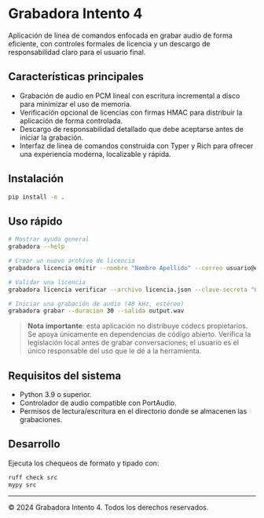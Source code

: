 # Grabadora Intento 4

Aplicación de línea de comandos enfocada en grabar audio de forma eficiente, con controles formales de licencia y un descargo de responsabilidad claro para el usuario final.

## Características principales

- Grabación de audio en PCM lineal con escritura incremental a disco para minimizar el uso de memoria.
- Verificación opcional de licencias con firmas HMAC para distribuir la aplicación de forma controlada.
- Descargo de responsabilidad detallado que debe aceptarse antes de iniciar la grabación.
- Interfaz de línea de comandos construida con Typer y Rich para ofrecer una experiencia moderna, localizable y rápida.

## Instalación

```bash
pip install -e .
```

## Uso rápido

```bash
# Mostrar ayuda general
grabadora --help

# Crear un nuevo archivo de licencia
grabadora licencia emitir --nombre "Nombre Apellido" --correo usuario@example.com --dias 30 --clave-secreta "CLAVE_SUPER_SECRETA"

# Validar una licencia
grabadora licencia verificar --archivo licencia.json --clave-secreta "CLAVE_SUPER_SECRETA"

# Iniciar una grabación de audio (48 kHz, estéreo)
grabadora grabar --duracion 30 --salida output.wav
```

> **Nota importante**: esta aplicación no distribuye códecs propietarios. Se apoya únicamente en dependencias de código abierto. Verifica la legislación local antes de grabar conversaciones; el usuario es el único responsable del uso que le dé a la herramienta.

## Requisitos del sistema

- Python 3.9 o superior.
- Controlador de audio compatible con PortAudio.
- Permisos de lectura/escritura en el directorio donde se almacenen las grabaciones.

## Desarrollo

Ejecuta los chequeos de formato y tipado con:

```bash
ruff check src
mypy src
```

---

© 2024 Grabadora Intento 4. Todos los derechos reservados.

